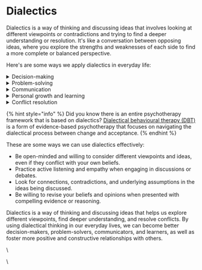 # Dialectics

Dialectics is a way of thinking and discussing ideas that involves looking at different viewpoints or contradictions and trying to find a deeper understanding or resolution. It's like a conversation between opposing ideas, where you explore the strengths and weaknesses of each side to find a more complete or balanced perspective.

Here's are some ways we apply dialectics in everyday life:

<details>

<summary>Decision-making</summary>

By considering different viewpoints and possible outcomes, dialectical thinking can help us make more informed and well-rounded decisions.

</details>

<details>

<summary>Problem-solving</summary>

Dialectics allows us to explore different solutions and their pros and cons, leading to more effective and creative problem-solving.

</details>

<details>

<summary>Communication</summary>

Engaging in dialectical discussions can improve our communication skills, help us understand other people's perspectives, and build stronger relationships.

</details>

<details>

<summary>Personal growth and learning</summary>

Dialectical thinking can challenge our beliefs and assumptions, leading to a deeper understanding of various topics and personal growth. Say you initially believe: "I'm too hard on myself, which hinders my self-esteem and progress."

Through dialectical thinking, you could consider an opposing belief: "Being easy on myself may lead to complacency and lack of growth."

Engaging with these two perspectives might then lead to a new, synthesised understanding: "I need to balance self-criticism with self-compassion, using criticism to identify areas of growth while also acknowledging my achievements and progress."

In this way, dialectical thinking not only challenges your initial belief but also leads to personal growth and a healthier relationship with yourself.

</details>

<details>

<summary>Conflict resolution</summary>

Dialectics can help us find common ground and resolve conflicts by identifying the underlying issues and working towards a balanced solution that addresses the concerns of all parties involved.

</details>

{% hint style="info" %}
Did you know there is an entire psychotherapy framework that is based on dialectics? [Dialectical behavioural therapy (DBT)](../../fruits/relational/dialectical-behavioural-therapy.md) is a form of evidence-based psychotherapy that focuses on navigating the dialectical process between change and acceptance.
{% endhint %}

These are some ways we can use dialectics effectively:

* Be open-minded and willing to consider different viewpoints and ideas, even if they conflict with your own beliefs.
* Practice active listening and empathy when engaging in discussions or debates.
* Look for connections, contradictions, and underlying assumptions in the ideas being discussed.
* Be willing to revise your beliefs and opinions when presented with compelling evidence or reasoning.

Dialectics is a way of thinking and discussing ideas that helps us explore different viewpoints, find deeper understanding, and resolve conflicts. By using dialectical thinking in our everyday lives, we can become better decision-makers, problem-solvers, communicators, and learners, as well as foster more positive and constructive relationships with others.

\


\
